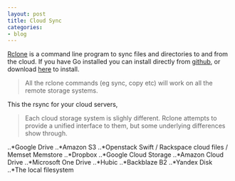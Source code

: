 ```yaml
---
layout: post
title: Cloud Sync
categories:
- blog
---
```


[Rclone](http://rclone.org/) is a command line program to sync files and directories to and from the cloud. If you have Go installed you can install directly from [github](https://github.com/ncw/rclone), or download [here](http://rclone.org/downloads/) to install.

<blockquote>All the rclone commands (eg sync, copy etc) will work on all the remote storage systems.</blockquote>

This the rsync for your cloud servers,

<blockquote>Each cloud storage system is slighly different. Rclone attempts to provide a unified interface to them, but some underlying differences show through.</blockquote>

..*Google Drive
..*Amazon S3
..*Openstack Swift / Rackspace cloud files / Memset Memstore
..*Dropbox
..*Google Cloud Storage
..*Amazon Cloud Drive
..*Microsoft One Drive
..*Hubic
..*Backblaze B2
..*Yandex Disk
..*The local filesystem

